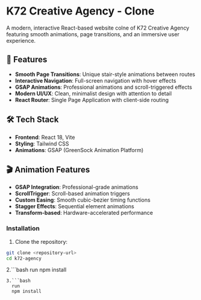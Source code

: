 # K72 Creative Agency - Clone

A modern, interactive React-based website colne of K72 Creative Agency featuring smooth animations, page transitions, and an immersive user experience.

## 🚀 Features

- **Smooth Page Transitions**: Unique stair-style animations between routes
- **Interactive Navigation**: Full-screen navigation with hover effects 
- **GSAP Animations**: Professional animations and scroll-triggered effects
- **Modern UI/UX**: Clean, minimalist design with attention to detail
- **React Router**: Single Page Application with client-side routing

## 🛠 Tech Stack

- **Frontend**: React 18, Vite
- **Styling**: Tailwind CSS
- **Animations**: GSAP (GreenSock Animation Platform) 

## 🎬 Animation Features

- **GSAP Integration**: Professional-grade animations
- **ScrollTrigger**: Scroll-based animation triggers
- **Custom Easing**: Smooth cubic-bezier timing functions
- **Stagger Effects**: Sequential element animations
- **Transform-based**: Hardware-accelerated performance


### Installation

1. Clone the repository:
```bash
git clone <repository-url>
cd k72-agency
```
2.```bash
    run
    npm install
  ```
3.```bash
    run
    npm install
  ```
